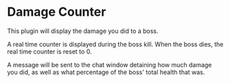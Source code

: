 # Damage Counter
This plugin will display the damage you did to a boss.

A real time counter is displayed during the boss kill. When the boss dies, the real time counter is reset to 0. 

A message will be sent to the chat window detaining how much damage you did, as well as what percentage of the boss' total health that was.
